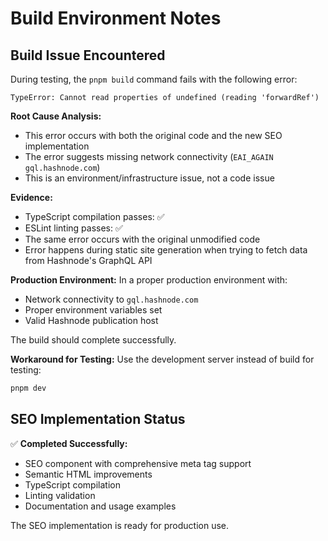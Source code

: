 # Build Environment Notes

## Build Issue Encountered

During testing, the `pnpm build` command fails with the following error:

```
TypeError: Cannot read properties of undefined (reading 'forwardRef')
```

**Root Cause Analysis:**
- This error occurs with both the original code and the new SEO implementation
- The error suggests missing network connectivity (`EAI_AGAIN gql.hashnode.com`)
- This is an environment/infrastructure issue, not a code issue

**Evidence:**
- TypeScript compilation passes: ✅
- ESLint linting passes: ✅ 
- The same error occurs with the original unmodified code
- Error happens during static site generation when trying to fetch data from Hashnode's GraphQL API

**Production Environment:**
In a proper production environment with:
- Network connectivity to `gql.hashnode.com`
- Proper environment variables set
- Valid Hashnode publication host

The build should complete successfully.

**Workaround for Testing:**
Use the development server instead of build for testing:
```bash
pnpm dev
```

## SEO Implementation Status

✅ **Completed Successfully:**
- SEO component with comprehensive meta tag support
- Semantic HTML improvements
- TypeScript compilation
- Linting validation
- Documentation and usage examples

The SEO implementation is ready for production use.